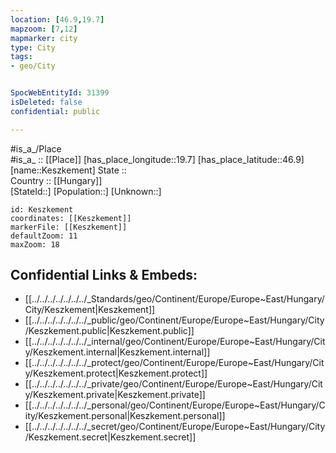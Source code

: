 ```yaml
---
location: [46.9,19.7] 
mapzoom: [7,12] 
mapmarker: city 
type: City
tags:
- geo/City


SpocWebEntityId: 31399
isDeleted: false
confidential: public

---
```

#is_a_/Place  
#is_a_ :: [[Place]] 
[has_place_longitude::19.7] 
[has_place_latitude::46.9] 
[name::Keszkement] 
State ::  
Country :: [[Hungary]]  
[StateId::] 
[Population::] 
[Unknown::] 


```leaflet
id: Keszkement
coordinates: [[Keszkement]] 
markerFile: [[Keszkement]] 
defaultZoom: 11 
maxZoom: 18
```


## Confidential Links & Embeds: 
- [[../../../../../../../_Standards/geo/Continent/Europe/Europe~East/Hungary/City/Keszkement|Keszkement]] 
- [[../../../../../../../_public/geo/Continent/Europe/Europe~East/Hungary/City/Keszkement.public|Keszkement.public]] 
- [[../../../../../../../_internal/geo/Continent/Europe/Europe~East/Hungary/City/Keszkement.internal|Keszkement.internal]] 
- [[../../../../../../../_protect/geo/Continent/Europe/Europe~East/Hungary/City/Keszkement.protect|Keszkement.protect]] 
- [[../../../../../../../_private/geo/Continent/Europe/Europe~East/Hungary/City/Keszkement.private|Keszkement.private]] 
- [[../../../../../../../_personal/geo/Continent/Europe/Europe~East/Hungary/City/Keszkement.personal|Keszkement.personal]] 
- [[../../../../../../../_secret/geo/Continent/Europe/Europe~East/Hungary/City/Keszkement.secret|Keszkement.secret]] 
